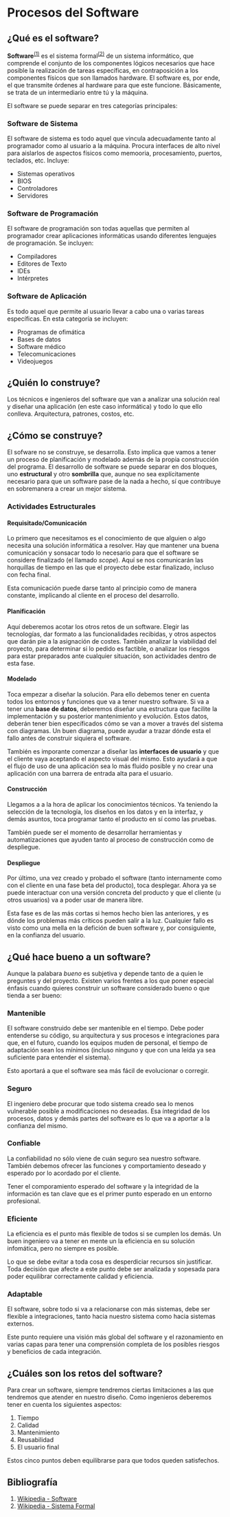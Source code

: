 # Procesos del Software

## ¿Qué es el software?

**Software**<sup>[(1)](#bibliografía)</sup> es el sistema formal<sup>[(2)](#bibliografía)</sup> de un sistema informático, que comprende el conjunto de los componentes lógicos necesarios que hace posible la realización de tareas específicas, en contraposición a los componentes físicos que son llamados hardware. El software es, por ende, el que transmite órdenes al hardware para que este funcione. Básicamente, se trata de un intermediario entre tú y la máquina.

El software se puede separar en tres categorías principales:

### Software de Sistema

El software de sistema es todo aquel que vincula adecuadamente tanto al programador como al usuario a la máquina. Procura interfaces de alto nivel para aislarlos de aspectos físicos como memooria, procesamiento, puertos, teclados, etc. Incluye:
- Sistemas operativos
- BIOS
- Controladores
- Servidores

### Software de Programación

El software de programación son todas aquellas que permiten al programador crear aplicaciones informáticas usando diferentes lenguajes de programación. Se incluyen:
- Compiladores
- Editores de Texto
- IDEs
- Intérpretes

### Software de Aplicación

Es todo aquel que permite al usuario llevar a cabo una o varias tareas específicas. En esta categoría se incluyen:
- Programas de ofimática
- Bases de datos
- Software médico
- Telecomunicaciones
- Videojuegos


## ¿Quién lo construye?

Los técnicos e ingenieros del software que van a analizar una solución real y diseñar una aplicación (en este caso informática) y todo lo que ello conlleva. Arquitectura, patrones, costos, etc.

## ¿Cómo se construye?

El sofware no se construye, se desarrolla. Esto implica que vamos a tener un proceso de planificación y modelado además de la propia construcción del programa.
El desarrollo de software se puede separar en dos bloques, uno **estructural** y otro **sombrilla** que, aunque no sea explícitamente necesario para que un software pase de la nada a hecho, sí que contribuye en sobremanera a crear un mejor sistema.

### Actividades Estructurales

#### Requisitado/Comunicación
Lo primero que necesitamos es el conocimiento de que alguien o algo necesita una solución informática a resolver. Hay que mantener una buena comunicación y sonsacar todo lo necesario para que el software se considere finalizado (el llamado *scope*). Aquí se nos comunicarán las horquillas de tiempo en las que el proyecto debe estar finalizado, incluso con fecha final.

Esta comunicación puede darse tanto al principio como de manera constante, implicando al cliente en el proceso del desarrollo.

#### Planificación
Aquí deberemos acotar los otros retos de un software. Elegir las tecnologías, dar formato a las funcionalidades recibidas, y otros aspectos que darán pie a la asignación de costes. También analizar la viabilidad del proyecto, para determinar si lo pedido es factible, o analizar los riesgos para estar preparados ante cualquier situación, son actividades dentro de esta fase.

#### Modelado
Toca empezar a diseñar la solución. Para ello debemos tener en cuenta todos los entornos y funciones que va a tener nuestro software.
Si va a tener una **base de datos**, deberemos diseñar una estructura que facilite la implementación y su posterior mantenimiento y evolución. Estos datos, deberán tener bien específicados cómo se van a mover a través del sistema con diagramas. Un buen diagrama, puede ayudar a trazar dónde esta el fallo antes de construir siquiera el software.

También es imporante comenzar a diseñar las **interfaces de usuario** y que el cliente vaya aceptando el aspecto visual del mismo. Esto ayudará a que el flujo de uso de una aplicación sea lo más fluido posible y no crear una aplicación con una barrera de entrada alta para el usuario.

#### Construcción
Llegamos a a la hora de aplicar los conocimientos técnicos. Ya teniendo la selección de la tecnología, los diseños en los datos y en la interfaz, y demás asuntos, toca programar tanto el producto en sí como las pruebas.

También puede ser el momento de desarrollar herramientas y automatizaciones que ayuden tanto al proceso de construcción como de despliegue.

#### Despliegue
Por último, una vez creado y probado el software (tanto internamente como con el cliente en una fase beta del producto), toca desplegar.
Ahora ya se puede interactuar con una versión concreta del producto y que el cliente (u otros usuarios) va a poder usar de manera libre.

Esta fase es de las más cortas si hemos hecho bien las anteriores, y es dónde los problemas más críticos pueden salir a la luz. Cualquier fallo es visto como una mella en la defición de buen software y, por consiguiente, en la confianza del usuario.


## ¿Qué hace bueno a un software?

Aunque la palabara *bueno* es subjetiva y depende tanto de a quien le preguntes y del proyecto. Existen varios frentes a los que poner especial énfasis cuando quieres construir un software considerado bueno o que tienda a ser bueno:

### Mantenible
El software construido debe ser mantenible en el tiempo. Debe poder entenderse su código, su arquitectura y sus procesos e integraciones para que, en el futuro, cuando los equipos muden de personal, el tiempo de adaptación sean los mínimos (incluso ninguno y que con una leída ya sea suficiente para entender el sistema).

Esto aportará a que el software sea más fácil de evolucionar o corregir.

### Seguro
El ingeniero debe procurar que todo sistema creado sea lo menos vulnerable posible a modificaciones no deseadas. Esa íntegridad de los procesos, datos y demás partes del software es lo que va a aportar a la confianza del mismo.

### Confiable
La confiabilidad no sólo viene de cuán seguro sea nuestro software. También debemos ofrecer las funciones y comportamiento deseado y esperado por lo acordado por el cliente.

Tener el comporamiento esperado del software y la integridad de la información es tan clave que es el primer punto esperado en un entorno profesional.

### Eficiente
La eficiencia es el punto más flexible de todos si se cumplen los demás. Un buen ingeniero va a tener en mente un la eficiencia en su solución infomática, pero no siempre es posible. 

Lo que se debe evitar a toda cosa es desperdiciar recursos sin justificar. Toda decisión que afecte a este punto debe ser analizada y sopesada para poder equilibrar correctamente calidad y eficiencia.

### Adaptable
El software, sobre todo si va a relacionarse con más sistemas, debe ser flexible a integraciones, tanto hacia nuestro sistema como hacia sistemas externos.

Este punto requiere una visión más global del software y el razonamiento en varias capas para tener una comprensión completa de los posibles riesgos y beneficios de cada integración.


## ¿Cuáles son los retos del software?

Para crear un software, siempre tendremos ciertas limitaciones a las que tendremos que atender en nuestro diseño. Como ingenieros deberemos tener en cuenta los siguientes aspectos:

1. Tiempo
2. Calidad
3. Mantenimiento
4. Reusabilidad
5. El usuario final

Estos cinco puntos deben equilibrarse para que todos queden satisfechos.


## Bibliografía

1. [Wikipedia - Software](https://es.wikipedia.org/wiki/Software)
2. [Wikipedia - Sistema Formal](https://es.wikipedia.org/wiki/Sistema_formal)





